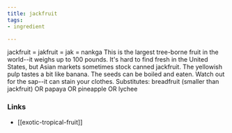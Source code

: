 ```yaml
---
title: jackfruit
tags:
- ingredient

---
```

jackfruit = jakfruit = jak = nankga This is the largest tree-borne fruit in the world--it weighs up to 100 pounds. It's hard to find fresh in the United States, but Asian markets sometimes stock canned jackfruit. The yellowish pulp tastes a bit like banana. The seeds can be boiled and eaten. Watch out for the sap--it can stain your clothes. Substitutes: breadfruit (smaller than jackfruit) OR papaya OR pineapple OR lychee

### Links

* [[exotic-tropical-fruit]]
